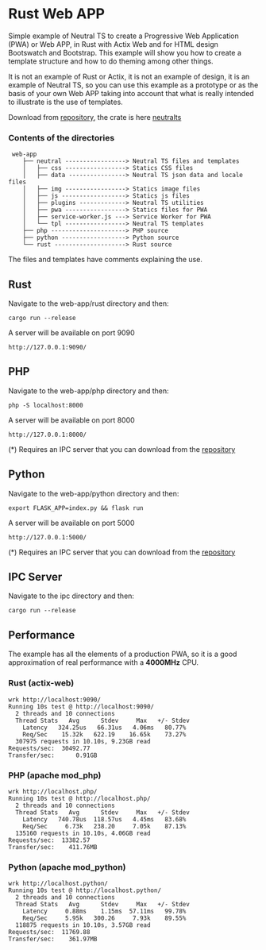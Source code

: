 Rust Web APP
============

Simple example of Neutral TS to create a Progressive Web Application (PWA) or Web APP, in Rust with Actix Web and for HTML design Bootswatch and Bootstrap. This example will show you how to create a template structure and how to do theming among other things.

It is not an example of Rust or Actix, it is not an example of design, it is an example of Neutral TS, so you can use this example as a prototype or as the basis of your own Web APP taking into account that what is really intended to illustrate is the use of templates.

Download from [repository](https://gitlab.com/neutralfw/neutralts/), the crate is here [neutralts](https://crates.io/crates/neutralts)

### Contents of the directories

```
 web-app
    ├── neutral -----------------> Neutral TS files and templates
    │   ├── css -----------------> Statics CSS files
    │   ├── data ----------------> Neutral TS json data and locale files
    │   ├── img -----------------> Statics image files
    │   ├── js ------------------> Statics js files
    │   ├── plugins -------------> Neutral TS utilities
    │   ├── pwa -----------------> Statics files for PWA
    │   ├── service-worker.js ---> Service Worker for PWA
    │   └── tpl -----------------> Neutral TS templates
    ├── php ---------------------> PHP source
    ├── python ------------------> Python source
    └── rust --------------------> Rust source
```

The files and templates have comments explaining the use.

Rust
----

Navigate to the web-app/rust directory and then:

```
cargo run --release
```

A server will be available on port 9090

```
http://127.0.0.1:9090/
```

PHP
----

Navigate to the web-app/php directory and then:

```
php -S localhost:8000
```

A server will be available on port 8000

```
http://127.0.0.1:8000/
```
(*) Requires an IPC server that you can download from the [repository](https://gitlab.com/neutralfw/neutralts)

Python
----

Navigate to the web-app/python directory and then:

```
export FLASK_APP=index.py && flask run
```

A server will be available on port 5000

```
http://127.0.0.1:5000/
```
(*) Requires an IPC server that you can download from the [repository](https://gitlab.com/neutralfw/neutralts)

IPC Server
----------

Navigate to the ipc directory and then:

```
cargo run --release
```

Performance
-----------

The example has all the elements of a production PWA, so it is a good approximation of real performance with a **4000MHz** CPU.

### Rust (actix-web)

```
wrk http://localhost:9090/
Running 10s test @ http://localhost:9090/
  2 threads and 10 connections
  Thread Stats   Avg      Stdev     Max   +/- Stdev
    Latency   324.25us   66.31us   4.06ms   80.77%
    Req/Sec    15.32k   622.19    16.65k    73.27%
  307975 requests in 10.10s, 9.23GB read
Requests/sec:  30492.77
Transfer/sec:      0.91GB
```

### PHP (apache mod_php)
```
wrk http://localhost.php/
Running 10s test @ http://localhost.php/
  2 threads and 10 connections
  Thread Stats   Avg      Stdev     Max   +/- Stdev
    Latency   740.78us  118.57us   4.45ms   83.68%
    Req/Sec     6.73k   238.20     7.05k    87.13%
  135160 requests in 10.10s, 4.06GB read
Requests/sec:  13382.57
Transfer/sec:    411.76MB
```

### Python (apache mod_python)
```
wrk http://localhost.python/
Running 10s test @ http://localhost.python/
  2 threads and 10 connections
  Thread Stats   Avg      Stdev     Max   +/- Stdev
    Latency     0.88ms    1.15ms  57.11ms   99.78%
    Req/Sec     5.95k   300.26     7.93k    89.55%
  118875 requests in 10.10s, 3.57GB read
Requests/sec:  11769.88
Transfer/sec:    361.97MB
```
